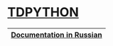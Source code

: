 # [TDPYTHON](https://github.com/MiSTeR1995/docs_test)

| [Documentation in Russian][url] |
|--------------------------------------------------------------------------------------------|

[url]: https://github.com/MiSTeR1995/docs_test/README_RU.md
